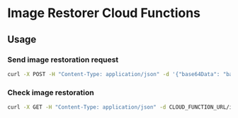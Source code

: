 # Image Restorer Cloud Functions

## Usage

### Send image restoration request

```bash
curl -X POST -H "Content-Type: application/json" -d '{"base64Data": "base64_encoded_image_data"}' CLOUD_FUNCTION_URL/image_restoration
```

### Check image restoration

```bash
curl -X GET -H "Content-Type: application/json" -d CLOUD_FUNCTION_URL/image_restoration/ID
```